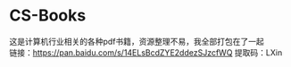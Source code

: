 # CS-Books
这是计算机行业相关的各种pdf书籍，资源整理不易，我全部打包在了一起<br>
链接：https://pan.baidu.com/s/14ELsBcdZYE2ddezSJzcfWQ 
提取码：LXin 

